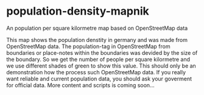 # population-density-mapnik
An population per square kilormetre map based on OpenStreetMap data

This map shows the population denstity in germany and was made from OpenStreetMap data. The population-tag in OpenStreetMap from boundaries or place-notes within the boundaries was devided by the size of the boundary. So we get the number of people per square kilormetre and we use different shades of green to show this value.
This should only be an demonstration how the process such OpenStreetMap data. If you really want reliable and current population data, you should ask your goverment for official data.
More content and scripts is coming soon...

